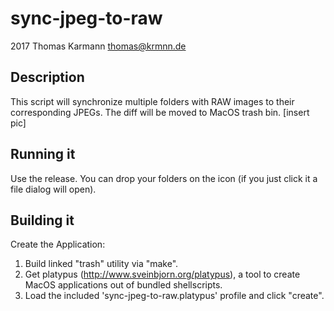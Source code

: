 # sync-jpeg-to-raw
2017 Thomas Karmann <thomas@krmnn.de>

## Description
This script will synchronize multiple folders with RAW images to their corresponding JPEGs. The diff will be moved to MacOS trash bin. 
[insert pic]

## Running it
Use the release. You can drop your folders on the icon (if you just click it a file dialog will open).

## Building it

Create the Application:

1. Build linked "trash" utility via "make".
2. Get platypus (http://www.sveinbjorn.org/platypus), a tool to create MacOS applications out of bundled shellscripts. 
3. Load the included 'sync-jpeg-to-raw.platypus' profile and click "create".
